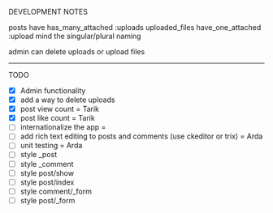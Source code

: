 DEVELOPMENT NOTES

posts have has_many_attached :uploads
uploaded_files have_one_attached :upload
mind the singular/plural naming

admin can delete uploads or upload files

---

TODO
- [x] Admin functionality
- [x] add a way to delete uploads
- [x] post view count = Tarik
- [x] post like count = Tarik
- [ ] internationalize the app = 
- [ ] add rich text editing to posts and comments (use ckeditor or trix) = Arda
- [ ] unit testing = Arda
- [ ] style _post
- [ ] style _comment
- [ ] style post/show
- [ ] style post/index
- [ ] style comment/_form
- [ ] style post/_form